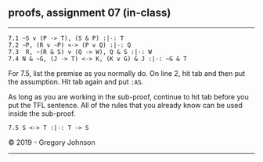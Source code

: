 ## proofs, assignment 07 (in-class)

---

~~~{.ProofChecker .JohnsonSL options="fonts tabindent render resize" guides="fitch" points="20" late-credit="16"}
7.1 ~S v (P -> T), (S & P) :|-: T
7.2 ~P, (R v ~P) <-> (P v Q) :|-: Q
7.3  R, ~(R & S) v (Q -> W), Q & S :|-: W
7.4 N & ~G, (J -> T) <-> K, (K v G) & J :|-: ~G & T
~~~

For 7.5, list the premise as you normally do. On line 2, hit tab and then put the assumption. Hit tab again and put `:AS`. 

As long as you are working in the sub-proof, continue to hit tab before you put the TFL sentence. All of the rules that you already know can be used inside the sub-proof.

~~~{.ProofChecker .JohnsonSL options="fonts tabindent render resize" guides="fitch" points="20" late-credit="16"}
7.5 S <-> T :|-: T -> S 
~~~

<p>&copy; 2019 - <script>document.write(new Date().getFullYear())</script> Gregory Johnson</p>

---
 
